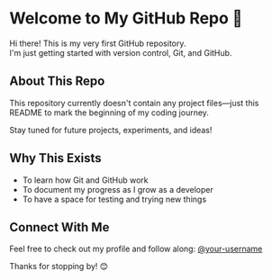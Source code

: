 # Welcome to My GitHub Repo 👋

Hi there! This is my very first GitHub repository.  
I'm just getting started with version control, Git, and GitHub.

## About This Repo

This repository currently doesn't contain any project files—just this README to mark the beginning of my coding journey.

Stay tuned for future projects, experiments, and ideas!

## Why This Exists

- To learn how Git and GitHub work
- To document my progress as I grow as a developer
- To have a space for testing and trying new things

## Connect With Me

Feel free to check out my profile and follow along: [@your-username](https://github.com/your-username)

Thanks for stopping by! 😊
